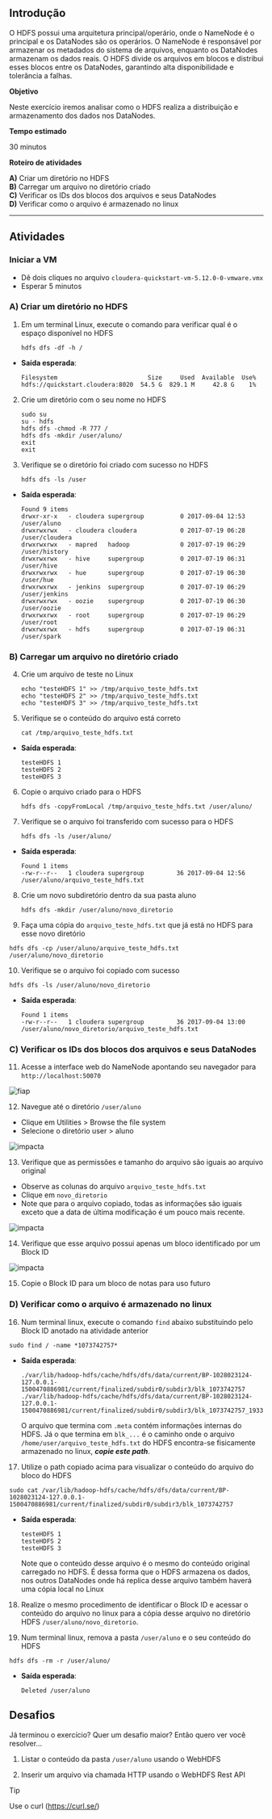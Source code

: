 ## Introdução

O HDFS possui uma arquitetura principal/operário, onde o NameNode é o principal e os DataNodes são os operários. O NameNode é responsável por armazenar os metadados do sistema de arquivos, enquanto os DataNodes armazenam os dados reais. O HDFS divide os arquivos em blocos e distribui esses blocos entre os DataNodes, garantindo alta disponibilidade e tolerância a falhas.

**Objetivo**

Neste exercício iremos analisar como o HDFS realiza a distribuição e armazenamento dos dados nos DataNodes.

**Tempo estimado**

30 minutos

**Roteiro de atividades**

**A)** Criar um diretório no HDFS  
**B)** Carregar um arquivo no diretório criado  
**C)** Verificar os IDs dos blocos dos arquivos e seus DataNodes  
**D)** Verificar como o arquivo é armazenado no linux  

----------

## Atividades

### Iniciar a VM

 - Dê dois cliques no arquivo `cloudera-quickstart-vm-5.12.0-0-vmware.vmx`
 - Esperar 5 minutos

### A) Criar um diretório no HDFS

1. Em um terminal Linux, execute o comando para verificar qual é o espaço disponível no HDFS
   ```shell
   hdfs dfs -df -h /
   ```

- **Saída esperada**:
   ```
   Filesystem                         Size     Used  Available  Use%
   hdfs://quickstart.cloudera:8020  54.5 G  829.1 M     42.8 G    1%
   ```

2. Crie um diretório com o seu nome no HDFS
   ```shell
   sudo su
   su - hdfs
   hdfs dfs -chmod -R 777 /
   hdfs dfs -mkdir /user/aluno/
   exit
   exit
   ```

3. Verifique se o diretório foi criado com sucesso no HDFS
   ```shell
   hdfs dfs -ls /user
   ```
- **Saída esperada**:
   ```
   Found 9 items
   drwxr-xr-x   - cloudera supergroup          0 2017-09-04 12:53 /user/aluno
   drwxrwxrwx   - cloudera cloudera            0 2017-07-19 06:28 /user/cloudera
   drwxrwxrwx   - mapred   hadoop              0 2017-07-19 06:29 /user/history
   drwxrwxrwx   - hive     supergroup          0 2017-07-19 06:31 /user/hive
   drwxrwxrwx   - hue      supergroup          0 2017-07-19 06:30 /user/hue
   drwxrwxrwx   - jenkins  supergroup          0 2017-07-19 06:29 /user/jenkins
   drwxrwxrwx   - oozie    supergroup          0 2017-07-19 06:30 /user/oozie
   drwxrwxrwx   - root     supergroup          0 2017-07-19 06:29 /user/root
   drwxrwxrwx   - hdfs     supergroup          0 2017-07-19 06:31 /user/spark
   ```

### B) Carregar um arquivo no diretório criado  

4. Crie um arquivo de teste no Linux
   ```shell
   echo "testeHDFS 1" >> /tmp/arquivo_teste_hdfs.txt
   echo "testeHDFS 2" >> /tmp/arquivo_teste_hdfs.txt
   echo "testeHDFS 3" >> /tmp/arquivo_teste_hdfs.txt
   ```

5. Verifique se o conteúdo do arquivo está correto
   ```shell
   cat /tmp/arquivo_teste_hdfs.txt
   ```

- **Saída esperada**:
   ```
   testeHDFS 1
   testeHDFS 2
   testeHDFS 3
   ```

6. Copie o arquivo criado para o HDFS
   ```shell
   hdfs dfs -copyFromLocal /tmp/arquivo_teste_hdfs.txt /user/aluno/
   ```

7. Verifique se o arquivo foi transferido com sucesso para o HDFS
   ```shell
   hdfs dfs -ls /user/aluno/
   ```

- **Saída esperada**:
   ```
   Found 1 items
   -rw-r--r--   1 cloudera supergroup         36 2017-09-04 12:56 /user/aluno/arquivo_teste_hdfs.txt
   ```

8. Crie um novo subdiretório dentro da sua pasta aluno
   ```shell
   hdfs dfs -mkdir /user/aluno/novo_diretorio
   ```

9. Faça uma cópia do `arquivo_teste_hdfs.txt` que já está no HDFS para esse novo diretório
  ```shell
  hdfs dfs -cp /user/aluno/arquivo_teste_hdfs.txt /user/aluno/novo_diretorio
  ```

10. Verifique se o arquivo foi copiado com sucesso
  ```shell
  hdfs dfs -ls /user/aluno/novo_diretorio
  ```

- **Saída esperada**:
  ```
  Found 1 items
  -rw-r--r--   1 cloudera supergroup         36 2017-09-04 13:00 /user/aluno/novo_diretorio/arquivo_teste_hdfs.txt
  ```

### C) Verificar os IDs dos blocos dos arquivos e seus DataNodes  

11. Acesse a interface web do NameNode apontando seu navegador para `http://localhost:50070`

   ![fiap](./resources/images/1_namenode.png)

12. Navegue até o diretório `/user/aluno`
   - Clique em Utilities > Browse the file system
   - Selecione o diretório user > aluno

   ![impacta](./resources/images/2_user_aluno.png)

13. Verifique que as permissões e tamanho do arquivo são iguais ao arquivo original
   - Observe as colunas do arquivo `arquivo_teste_hdfs.txt`
   - Clique em `novo_diretorio`
   - Note que para o arquivo copiado, todas as informações são iguais exceto que a data de última modificação é um pouco mais recente.

   ![impacta](./resources/images/3_user_aluno_novo_diretorio.png)

14. Verifique que esse arquivo possui apenas um bloco identificado por um Block ID

   ![impacta](./resources/images/4_blockid.png)

15. Copie o Block ID para um bloco de notas para uso futuro


### D) Verificar como o arquivo é armazenado no linux

16. Num terminal linux, execute o comando `find` abaixo substituindo pelo Block ID anotado na atividade anterior
   ```shell
   sudo find / -name *1073742757*
   ```

- **Saída esperada**:
   ```
   ./var/lib/hadoop-hdfs/cache/hdfs/dfs/data/current/BP-1028023124-127.0.0.1-1500470886981/current/finalized/subdir0/subdir3/blk_1073742757
   ./var/lib/hadoop-hdfs/cache/hdfs/dfs/data/current/BP-1028023124-127.0.0.1-1500470886981/current/finalized/subdir0/subdir3/blk_1073742757_1933.meta
   ```
   O arquivo que termina com `.meta` contém informações internas do HDFS. Já o que termina em `blk_...` é o caminho onde o arquivo `/home/user/arquivo_teste_hdfs.txt` do HDFS encontra-se fisicamente armazenado no linux, ***copie este path***.

17. Utilize o path copiado acima para visualizar o conteúdo do arquivo do bloco do HDFS
   ```shell
   sudo cat /var/lib/hadoop-hdfs/cache/hdfs/dfs/data/current/BP-1028023124-127.0.0.1-1500470886981/current/finalized/subdir0/subdir3/blk_1073742757
   ```

- **Saída esperada**:
   ```
   testeHDFS 1
   testeHDFS 2
   testeHDFS 3
   ```
   Note que o conteúdo desse arquivo é o mesmo do conteúdo original carregado no HDFS. É dessa forma que o HDFS armazena os dados, nos outros DataNodes onde há replica desse arquivo também haverá uma cópia local no Linux

18. Realize o mesmo procedimento de identificar o Block ID e acessar o conteúdo do arquivo no linux para a cópia desse arquivo no diretório HDFS `/user/aluno/novo_diretorio`.

19. Num terminal linux, remova a pasta `/user/aluno` e o seu conteúdo do HDFS
   ```shell
   hdfs dfs -rm -r /user/aluno/
   ```

- **Saída esperada**:
   ```
   Deleted /user/aluno
   ```

## Desafios

Já terminou o exercício? Quer um desafio maior? Então quero ver você resolver...

1. Listar o conteúdo da pasta `/user/aluno` usando o WebHDFS

2. Inserir um arquivo via chamada HTTP usando o WebHDFS Rest API

> [!TIP]
> Use o curl (https://curl.se/)